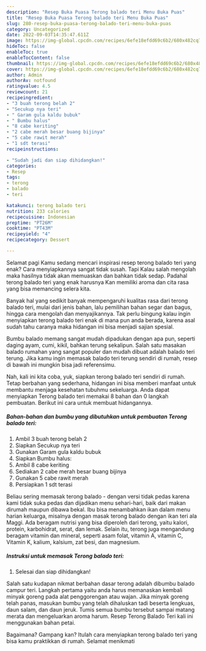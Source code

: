 ```yaml
---
description: "Resep Buka Puasa Terong balado teri Menu Buka Puas"
title: "Resep Buka Puasa Terong balado teri Menu Buka Puas"
slug: 280-resep-buka-puasa-terong-balado-teri-menu-buka-puas
category: Uncategorized
date: 2022-09-03T14:35:47.611Z
image: https://img-global.cpcdn.com/recipes/6efe18efdd69c6b2/680x482cq70/terong-balado-teri-foto-resep-utama.jpg
hideToc: false
enableToc: true
enableTocContent: false
thumbnail: https://img-global.cpcdn.com/recipes/6efe18efdd69c6b2/680x482cq70/terong-balado-teri-foto-resep-utama.jpg
cover: https://img-global.cpcdn.com/recipes/6efe18efdd69c6b2/680x482cq70/terong-balado-teri-foto-resep-utama.jpg
author: Admin
authorAv: notfound
ratingvalue: 4.5
reviewcount: 21
recipeingredient:
- "3 buah terong belah 2"
- "Secukup nya teri"
- " Garam gula kaldu bubuk"
- " Bumbu halus"
- "8 cabe keriting"
- "2 cabe merah besar buang bijinya"
- "5 cabe rawit merah"
- "1 sdt terasi"
recipeinstructions:

- "Sudah jadi dan siap dihidangkan!"
categories:
- Resep
tags:
- terong
- balado
- teri

katakunci: terong balado teri 
nutrition: 233 calories
recipecuisine: Indonesian
preptime: "PT26M"
cooktime: "PT43M"
recipeyield: "4"
recipecategory: Dessert

---
```



Selamat pagi Kamu sedang mencari inspirasi resep terong balado teri yang enak? Cara menyiapkannya sangat tidak susah. Tapi Kalau salah mengolah maka hasilnya tidak akan memuaskan dan bahkan tidak sedap. Padahal terong balado teri yang enak harusnya Kan memiliki aroma dan cita rasa yang bisa memancing selera kita.


Banyak hal yang sedikit banyak mempengaruhi kualitas rasa dari terong balado teri, mulai dari jenis bahan, lalu pemilihan bahan segar dan bagus, hingga cara mengolah dan menyajikannya. Tak perlu bingung kalau ingin menyiapkan terong balado teri enak di mana pun anda berada, karena asal sudah tahu caranya maka hidangan ini bisa menjadi sajian spesial.

Bumbu balado memang sangat mudah dipadukan dengan apa pun, seperti daging ayam, cumi, kikil, bahkan terung sekalipun. Salah satu masakan balado rumahan yang sangat populer dan mudah dibuat adalah balado teri terung. Jika kamu ingin memasak balado teri terung sendiri di rumah, resep di bawah ini mungkin bisa jadi referensimu.


Nah, kali ini kita coba, yuk, siapkan terong balado teri sendiri di rumah. Tetap berbahan yang sederhana, hidangan ini bisa memberi manfaat untuk membantu menjaga kesehatan tubuhmu sekeluarga. Anda dapat menyiapkan Terong balado teri memakai 8 bahan dan 0 langkah pembuatan. Berikut ini cara untuk membuat hidangannya.

<!--inarticleads1-->

##### Bahan-bahan dan bumbu yang dibutuhkan untuk pembuatan Terong balado teri:

1. Ambil 3 buah terong belah 2
1. Siapkan Secukup nya teri
1. Gunakan  Garam gula kaldu bubuk
1. Siapkan  Bumbu halus:
1. Ambil 8 cabe keriting
1. Sediakan 2 cabe merah besar buang bijinya
1. Gunakan 5 cabe rawit merah
1. Persiapkan 1 sdt terasi


Beliau sering memasak terong balado - dengan versi tidak pedas karena kami tidak suka pedas dan dijadikan menu sehari-hari, baik dari makan dirumah maupun dibawa bekal. Ibu bisa menambahkan ikan dalam menu harian keluarga, misalnya dengan masak terong balado dengan ikan teri ala Maggi. Ada beragam nutrisi yang bisa diperoleh dari terong, yaitu kalori, protein, karbohidrat, serat, dan lemak. Selain itu, terong juga mengandung beragam vitamin dan mineral, seperti asam folat, vitamin A, vitamin C, Vitamin K, kalium, kalsium, zat besi, dan magnesium. 

<!--inarticleads2-->

##### Instruksi untuk memasak Terong balado teri:


1. Selesai dan siap dihidangkan!

Salah satu kudapan nikmat berbahan dasar terong adalah dibumbu balado campur teri. Langkah pertama yaitu anda harus memanaskan kembali minyak goreng pada alat penggorengan atau wajan. Jika minyak goreng telah panas, masukan bumbu yang telah dihaluskan tadi beserta lengkuas, daun salam, dan daun jeruk. Tumis semua bumbu tersebut sampai matang merata dan mengeluarkan aroma harum. Resep Terong Balado Teri kali ini menggunakan bahan petai. 

Bagaimana? Gampang kan? Itulah cara menyiapkan terong balado teri yang bisa kamu praktikkan di rumah. Selamat menikmati

